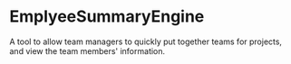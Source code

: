 # EmplyeeSummaryEngine
A tool to allow team managers to quickly put together teams for projects, and view the team members' information.
